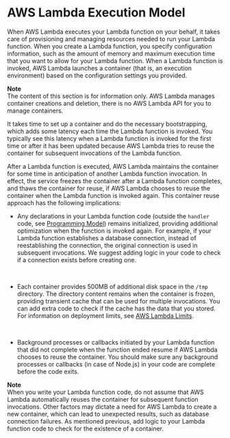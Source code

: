 # AWS Lambda Execution Model<a name="running-lambda-code"></a>

When AWS Lambda executes your Lambda function on your behalf, it takes care of provisioning and managing resources needed to run your Lambda function\. When you create a Lambda function, you specify configuration information, such as the amount of memory and maximum execution time that you want to allow for your Lambda function\. When a Lambda function is invoked, AWS Lambda launches a container \(that is, an execution environment\) based on the configuration settings you provided\. 

**Note**  
The content of this section is for information only\. AWS Lambda manages container creations and deletion, there is no AWS Lambda API for you to manage containers\. 

It takes time to set up a container and do the necessary bootstrapping, which adds some latency each time the Lambda function is invoked\. You typically see this latency when a Lambda function is invoked for the first time or after it has been updated because AWS Lambda tries to reuse the container for subsequent invocations of the Lambda function\.

After a Lambda function is executed, AWS Lambda maintains the container for some time in anticipation of another Lambda function invocation\. In effect, the service freezes the container after a Lambda function completes, and thaws the container for reuse, if AWS Lambda chooses to reuse the container when the Lambda function is invoked again\. This container reuse approach has the following implications: 

+ Any declarations in your Lambda function code \(outside the `handler` code, see [Programming Model](programming-model-v2.md)\) remains initialized, providing additional optimization when the function is invoked again\. For example, if your Lambda function establishes a database connection, instead of reestablishing the connection, the original connection is used in subsequent invocations\. We suggest adding logic in your code to check if a connection exists before creating one\.

   

+ Each container provides 500MB of additional disk space in the `/tmp` directory\. The directory content remains when the container is frozen, providing transient cache that can be used for multiple invocations\. You can add extra code to check if the cache has the data that you stored\. For information on deployment limits, see [AWS Lambda Limits](limits.md)\.

   

+ Background processes or callbacks initiated by your Lambda function that did not complete when the function ended resume if AWS Lambda chooses to reuse the container\. You should make sure any background processes or callbacks \(in case of Node\.js\) in your code are complete before the code exits\.

**Note**  
When you write your Lambda function code, do not assume that AWS Lambda automatically reuses the container for subsequent function invocations\. Other factors may dictate a need for AWS Lambda to create a new container, which can lead to unexpected results, such as database connection failures\. As mentioned previous, add logic to your Lambda function code to check for the existence of a container\.